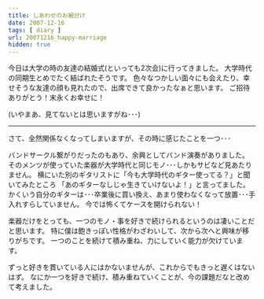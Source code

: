 ```yaml
---
title: しあわせのお裾分け
date: 2007-12-16
tags: [ diary ]
url: 20071216_happy-marriage
hidden: true
---
```

今日は大学の時の友達の結婚式(といっても2次会)に行ってきました。
大学時代の同期生とめでたく結ばれたそうです。
色々なつかしい面々にも会えたり、幸せそうな友達の顔も見れたので、出席できて良かったなぁと思います。
ご招待ありがとう！末永くお幸せに！

(いやまあ、見てないとは思いますがね･･･)

----
さて、全然関係なくなってしまいますが、その時に感じたことを一つ･･･

<!--more-->

バンドサークル繋がりだったのもあり、余興としてバンド演奏がありました。
そのメンツが使っていた楽器が大学時代と同じモノ･･･しかもサビなど見あたりません。
横にいた別のギタリストに「今も大学時代のギター使ってる？」と聞いてみたところ
「あのギターなしじゃ生きていけないよ！」と言ってました。
かくいう自分のギターは･･･卒業後に買い換え、あまり使わなくなって放置･･･手入れすらしていません。
今では怖くてケースを開けられない！

楽器だけをとっても、一つのモノ・事を好きで続けられるというのは凄いことだと思います。
特に僕は飽きっぽい性格がわざわいして、次から次へと興味が移りがちです。
一つのことを続けて積み重ね、力にしていく能力が欠けています。

ずっと好きを貫いている人にはかないませんが、これからでもきっと遅くはないはず。
なにか一つを好きで続け、積み重ねていくことが、今の課題だなと改めて考えました。

